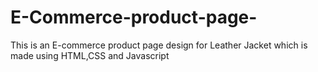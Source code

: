 # E-Commerce-product-page-
This is an E-commerce product page design for Leather Jacket which is made using HTML,CSS and Javascript 
